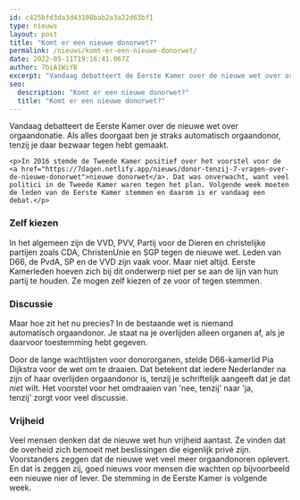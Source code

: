 ```yaml
---
id: c425bfd3da3d43108bab2a3a22d63bf1
type: nieuws
layout: post
title: "Komt er een nieuwe donorwet?"
permalink: /nieuws/komt-er-een-nieuwe-donorwet/
date: 2022-05-11T19:16:41.067Z
author: 7biA1WiYB
excerpt: "Vandaag debatteert de Eerste Kamer over de nieuwe wet over orgaandonatie. Als alles doorgaat ben je straks automatisch orgaandonor, tenzij je daar bezwaar tegen hebt gemaakt.  "
seo:
  description: "Komt er een nieuwe donorwet?"
  title: "Komt er een nieuwe donorwet?"
---
```

Vandaag debatteert de Eerste Kamer over de nieuwe wet over orgaandonatie. Als alles doorgaat ben je straks automatisch orgaandonor, tenzij je daar bezwaar tegen hebt gemaakt.  

    <p>In 2016 stemde de Tweede Kamer positief over het voorstel voor de <a href="https://7dagen.netlify.app/nieuws/donor-tenzij-7-vragen-over-de-nieuwe-donorwet">nieuwe donorwet</a>. Dat was onverwacht, want veel politici in de Tweede Kamer waren tegen het plan. Volgende week moeten de leden van de Eerste Kamer stemmen en daarom is er vandaag een debat.</p>
<h3>Zelf kiezen</h3>
<p>In het algemeen zijn de VVD, PVV, Partij voor de Dieren en christelijke partijen zoals CDA, ChristenUnie en SGP tegen de nieuwe wet. Leden van D66, de PvdA, SP en de VVD zijn vaak voor. Maar niet altijd. Eerste Kamerleden hoeven zich bij dit onderwerp niet per se aan de lijn van hun partij te houden. Ze mogen zelf kiezen of ze voor of tegen stemmen.</p>
<h3>Discussie</h3>
<p>Maar hoe zit het nu precies? In de bestaande wet is niemand automatisch orgaandonor. Je staat na je overlijden alleen organen af, als je daarvoor toestemming hebt gegeven.</p>
<p>Door de lange wachtlijsten voor donororganen, stelde D66-kamerlid Pia Dijkstra voor de wet om te draaien. Dat betekent dat iedere Nederlander na zijn of haar overlijden orgaandonor is, tenzij je schriftelijk aangeeft dat je dat <em>niet</em> wilt. Het voorstel voor het omdraaien van 'nee, tenzij' naar 'ja, tenzij' zorgt voor veel discussie.</p>
<h3>Vrijheid</h3>
<p>Veel mensen denken dat de nieuwe wet hun vrijheid aantast. Ze vinden dat de overheid zich bemoeit met beslissingen die eigenlijk privé zijn. Voorstanders zeggen dat de nieuwe wet veel meer orgaandonoren oplevert. En dat is zeggen zij, goed nieuws voor mensen die wachten op bijvoorbeeld een nieuwe nier of lever. De stemming in de Eerste Kamer is volgende week.</p>  
